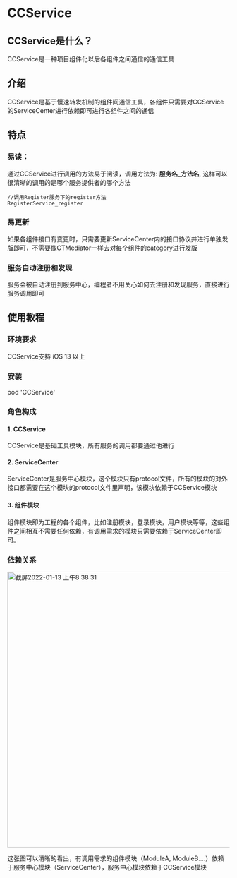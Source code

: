 # CCService
## CCService是什么？
CCService是一种项目组件化以后各组件之间通信的通信工具

## 介绍
CCService是基于慢速转发机制的组件间通信工具，各组件只需要对CCService的ServiceCenter进行依赖即可进行各组件之间的通信

## 特点

### 易读：
通过CCService进行调用的方法易于阅读，调用方法为: **服务名_方法名**, 这样可以很清晰的调用的是哪个服务提供者的哪个方法
```
//调用Register服务下的register方法
RegisterService_register
```

### 易更新
如果各组件接口有变更时，只需要更新ServiceCenter内的接口协议并进行单独发版即可，不需要像CTMediator一样去对每个组件的category进行发版

### 服务自动注册和发现
服务会被自动注册到服务中心，编程者不用关心如何去注册和发现服务，直接进行服务调用即可

## 使用教程

### 环境要求

CCService支持 iOS 13 以上

### 安装

pod 'CCService'

### 角色构成

#### 1. CCService
CCService是基础工具模块，所有服务的调用都要通过他进行

#### 2. ServiceCenter
ServiceCenter是服务中心模块，这个模块只有protocol文件，所有的模块的对外接口都需要在这个模块的protocol文件里声明，该模块依赖于CCService模块

#### 3. 组件模块
组件模块即为工程的各个组件，比如注册模块，登录模块，用户模块等等，这些组件之间相互不需要任何依赖，有调用需求的模块只需要依赖于ServiceCenter即可。

### 依赖关系

<img width="625" alt="截屏2022-01-13 上午8 38 31" src="https://user-images.githubusercontent.com/16182417/149245735-9a016d5e-7259-4a2b-9ff4-94ced1cb71b8.png">

这张图可以清晰的看出，有调用需求的组件模块（ModuleA, ModuleB....）依赖于服务中心模块（ServiceCenter），服务中心模块依赖于CCService模块




